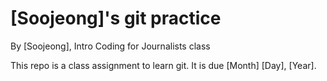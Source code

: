 # [Soojeong]'s git practice

By [Soojeong], Intro Coding for Journalists class

This repo is a class assignment to learn git. It is due [Month] [Day], [Year].

